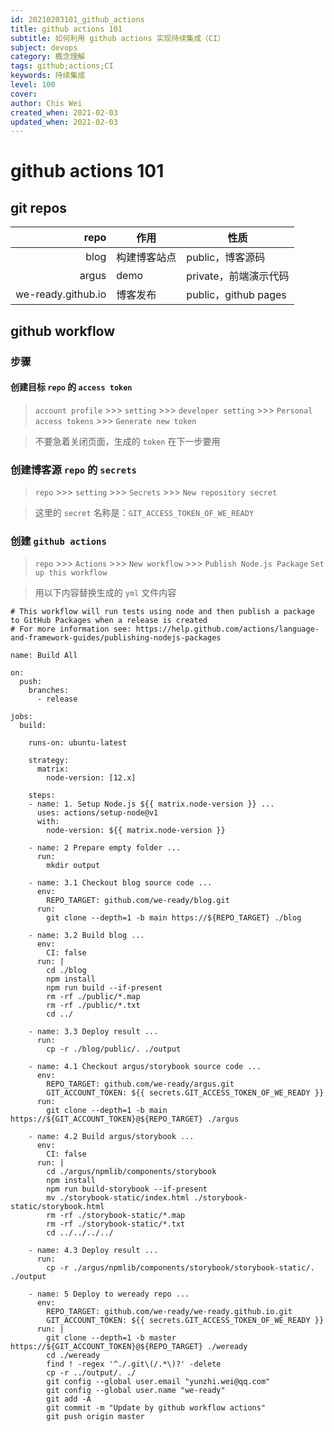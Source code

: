```yaml
---
id: 20210203101_github_actions
title: github actions 101
subtitle: 如何利用 github actions 实现持续集成（CI）
subject: devops
category: 概念理解
tags: github;actions;CI
keywords: 持续集成
level: 100
cover: 
author: Chis Wei
created_when: 2021-02-03
updated_when: 2021-02-03
---
```


# github actions 101

## git repos

|repo|作用|性质|
|--:|---|---|
|blog|构建博客站点|public，博客源码|
|argus|demo|private，前端演示代码|
|we-ready.github.io|博客发布|public，github pages|

## github workflow

### 步骤

#### 创建目标 `repo` 的 `access token`

> `account profile` >>> `setting` >>> `developer setting` >>> `Personal access tokens` >>> `Generate new token`

> 不要急着关闭页面，生成的 `token` 在下一步要用

### 创建博客源 `repo` 的 `secrets`

> `repo` >>> `setting` >>> `Secrets` >>> `New repository secret`

> 这里的 `secret` 名称是：`GIT_ACCESS_TOKEN_OF_WE_READY`

### 创建 `github actions`

> `repo` >>> `Actions` >>> `New workflow` >>> `Publish Node.js Package` `Set up this workflow`

> 用以下内容替换生成的 `yml` 文件内容

```
# This workflow will run tests using node and then publish a package to GitHub Packages when a release is created
# For more information see: https://help.github.com/actions/language-and-framework-guides/publishing-nodejs-packages

name: Build All

on:
  push:
    branches:    
      - release

jobs:
  build:

    runs-on: ubuntu-latest

    strategy:
      matrix:
        node-version: [12.x]

    steps:
    - name: 1. Setup Node.js ${{ matrix.node-version }} ...
      uses: actions/setup-node@v1
      with:
        node-version: ${{ matrix.node-version }}

    - name: 2 Prepare empty folder ...
      run:
        mkdir output

    - name: 3.1 Checkout blog source code ...
      env:
        REPO_TARGET: github.com/we-ready/blog.git
      run:
        git clone --depth=1 -b main https://${REPO_TARGET} ./blog

    - name: 3.2 Build blog ...
      env:
        CI: false
      run: |
        cd ./blog
        npm install
        npm run build --if-present
        rm -rf ./public/*.map
        rm -rf ./public/*.txt
        cd ../

    - name: 3.3 Deploy result ...
      run:
        cp -r ./blog/public/. ./output

    - name: 4.1 Checkout argus/storybook source code ...
      env:
        REPO_TARGET: github.com/we-ready/argus.git
        GIT_ACCOUNT_TOKEN: ${{ secrets.GIT_ACCESS_TOKEN_OF_WE_READY }}
      run:
        git clone --depth=1 -b main https://${GIT_ACCOUNT_TOKEN}@${REPO_TARGET} ./argus

    - name: 4.2 Build argus/storybook ...
      env:
        CI: false
      run: |
        cd ./argus/npmlib/components/storybook
        npm install
        npm run build-storybook --if-present
        mv ./storybook-static/index.html ./storybook-static/storybook.html
        rm -rf ./storybook-static/*.map
        rm -rf ./storybook-static/*.txt
        cd ../../../../

    - name: 4.3 Deploy result ...
      run:
        cp -r ./argus/npmlib/components/storybook/storybook-static/. ./output

    - name: 5 Deploy to weready repo ...
      env:
        REPO_TARGET: github.com/we-ready/we-ready.github.io.git
        GIT_ACCOUNT_TOKEN: ${{ secrets.GIT_ACCESS_TOKEN_OF_WE_READY }}
      run: |
        git clone --depth=1 -b master https://${GIT_ACCOUNT_TOKEN}@${REPO_TARGET} ./weready
        cd ./weready
        find ! -regex '^./.git\(/.*\)?' -delete
        cp -r ../output/. ./
        git config --global user.email "yunzhi.wei@qq.com"
        git config --global user.name "we-ready"
        git add -A
        git commit -m "Update by github workflow actions"
        git push origin master

```
